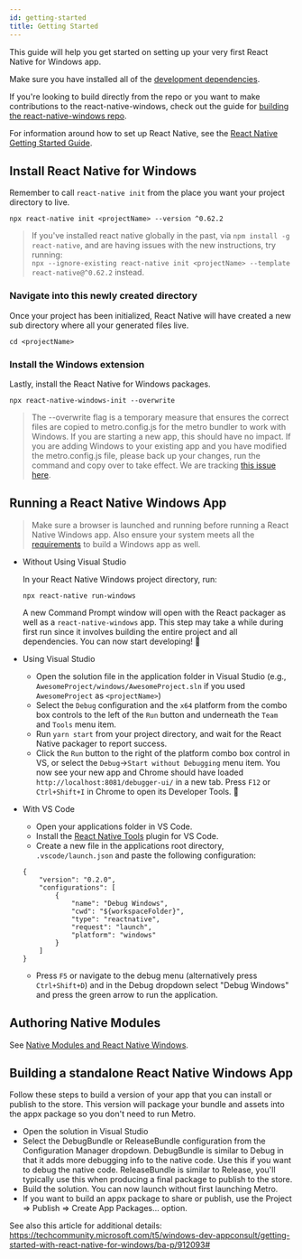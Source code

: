 ```yaml
---
id: getting-started
title: Getting Started
---
```


This guide will help you get started on setting up your very first React Native for Windows app.

Make sure you have installed all of the [development dependencies](rnw-dependencies.md).

If you're looking to build directly from the repo or you want to make contributions to the react-native-windows, check out the guide for [building the react-native-windows repo](dev/building-rnw.md).

For information around how to set up React Native, see the [React Native Getting Started Guide](https://reactnative.dev/docs/getting-started).

## Install React Native for Windows

Remember to call `react-native init` from the place you want your project directory to live.

```
npx react-native init <projectName> --version ^0.62.2
```

> If you've installed react native globally in the past, via `npm install -g react-native`, and are having issues with the new instructions, try running:<br>
> `npx --ignore-existing react-native init <projectName> --template react-native@^0.62.2` instead.

### Navigate into this newly created directory

Once your project has been initialized, React Native will have created a new sub directory where all your generated files live.

```
cd <projectName>
```

### Install the Windows extension

Lastly, install the React Native for Windows packages.

```
npx react-native-windows-init --overwrite
```

> The --overwrite flag is a temporary measure that ensures the correct files are copied to metro.config.js for the metro bundler to work with Windows. If you are starting a new app, this should have no impact. If you are adding Windows to your existing app and you have modified the metro.config.js file, please back up your changes, run the command and copy over to take effect. We are tracking [this issue here](https://github.com/microsoft/react-native-windows/issues/4698).

## Running a React Native Windows App

> Make sure a browser is launched and running before running a React Native Windows app.
> Also ensure your system meets all the [requirements](rnw-dependencies) to build a Windows app as well.

- Without Using Visual Studio

  In your React Native Windows project directory, run:

  ```
  npx react-native run-windows
  ```

  A new Command Prompt window will open with the React packager as well as a `react-native-windows` app. This step may take a while during first run since it involves building the entire project and all dependencies. You can now start developing! :tada:

- Using Visual Studio

  - Open the solution file in the application folder in Visual Studio (e.g., `AwesomeProject/windows/AwesomeProject.sln` if you used `AwesomeProject` as `<projectName>`)
  - Select the `Debug` configuration and the `x64` platform from the combo box controls to the left of the `Run` button and underneath the `Team` and `Tools` menu item.
  - Run `yarn start` from your project directory, and wait for the React Native packager to report success.
  - Click the `Run` button to the right of the platform combo box control in VS, or select the `Debug`->`Start without Debugging` menu item. You now see your new app and Chrome should have loaded `http://localhost:8081/debugger-ui/` in a new tab. Press `F12` or `Ctrl+Shift+I` in Chrome to open its Developer Tools. :tada:

- With VS Code
  - Open your applications folder in VS Code.
  - Install the [React Native Tools](https://marketplace.visualstudio.com/items?itemName=msjsdiag.vscode-react-native) plugin for VS Code.
  - Create a new file in the applications root directory, `.vscode/launch.json` and paste the following configuration:
  ```
  {
      "version": "0.2.0",
      "configurations": [
          {
              "name": "Debug Windows",
              "cwd": "${workspaceFolder}",
              "type": "reactnative",
              "request": "launch",
              "platform": "windows"
          }
      ]
  }
  ```
  - Press `F5` or navigate to the debug menu (alternatively press `Ctrl+Shift+D`) and in the Debug dropdown select "Debug Windows" and press the green arrow to run the application.

## Authoring Native Modules

See [Native Modules and React Native Windows](native-modules.md).

## Building a standalone React Native Windows App

Follow these steps to build a version of your app that you can install or publish to the store. This version will package your bundle and assets into the appx package so you don't need to run Metro.

- Open the solution in Visual Studio
- Select the DebugBundle or ReleaseBundle configuration from the Configuration Manager dropdown. DebugBundle is similar to Debug in that it adds more debugging info to the native code. Use this if you want to debug the native code. ReleaseBundle is similar to Release, you'll typically use this when producing a final package to publish to the store.
- Build the solution. You can now launch without first launching Metro.
- If you want to build an appx package to share or publish, use the Project => Publish => Create App Packages... option.

See also this article for additional details: https://techcommunity.microsoft.com/t5/windows-dev-appconsult/getting-started-with-react-native-for-windows/ba-p/912093#
</body>
</html>

